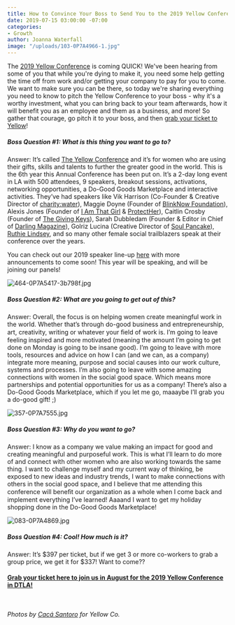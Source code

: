 ```yaml
---
title: How to Convince Your Boss to Send You to the 2019 Yellow Conference
date: 2019-07-15 03:00:00 -07:00
categories:
- Growth
author: Joanna Waterfall
image: "/uploads/103-0P7A4966-1.jpg"
---
```


The [2019 Yellow Conference](https://yellowco.co/conference/) is coming QUICK! We've been hearing from some of you that while you're dying to make it, you need some help getting the time off from work and/or getting your company to pay for you to come. We want to make sure you can be there, so today we're sharing everything you need to know to pitch the Yellow Conference to your boss - why it's a worthy investment, what you can bring back to your team afterwards, how it will benefit you as an employee and them as a business, and more!  So gather that courage, go pitch it to your boss, and then [grab your ticket to Yellow](https://yellowco.co/conference/)!

##### Boss Question #1: What is this thing you want to go to?

Answer: It’s called [The Yellow Conference](https://yellowco.co/conference/) and it’s for women who are using their gifts, skills and talents to further the greater good in the world. This is the 6th year this Annual Conference has been put on. It’s a 2-day long event in LA with 500 attendees, 9 speakers, breakout sessions, activations, networking opportunities, a Do-Good Goods Marketplace and interactive activities. They’ve had speakers like Vik Harrison (Co-Founder & Creative Director of [charity:water](https://www.charitywater.org/)), Maggie Doyne (Founder of [BlinkNow Foundation](https://blinknow.org/)), Alexis Jones (Founder of [I Am That Girl](http://www.iamthatgirl.org/) & [ProtectHer](https://protecther.com/)), Caitlin Crosby (Founder of [The Giving Keys](https://www.thegivingkeys.com/)), Sarah Dubbledam (Founder & Editor in Chief of [Darling Magazine](https://darlingmagazine.org/)), Golriz Lucina (Creative Director of [Soul Pancake](http://soulpancake.com/)), [Ruthie Lindsey](http://www.ruthielindsey.com/), and so many other female social trailblazers speak at their conference over the years.

You can check out our 2019 speaker line-up [here](https://yellowco.co/conference/) with more announcements to come soon! This year will be speaking, and will be joining our panels!

![464-0P7A5417-3b798f.jpg](/uploads/464-0P7A5417-3b798f.jpg)

##### Boss Question #2: What are you going to get out of this?

Answer: Overall, the focus is on helping women create meaningful work in the world. Whether that’s through do-good business and entrepreneurship, art, creativity, writing or whatever your ﬁeld of work is. I’m going to leave feeling inspired and more motivated (meaning the amount I’m going to get done on Monday is going to be insane good). I’m going to leave with more tools, resources and advice on how I can (and we can, as a company) integrate more meaning, purpose and social causes into our work culture, systems and processes. I’m also going to leave with some amazing connections with women in the social good space. Which means more partnerships and potential opportunities for us as a company! There’s also a Do-Good Goods Marketplace, which if you let me go, maaaybe I’ll grab you a do-good gift! ;)

![357-0P7A7555.jpg](/uploads/357-0P7A7555.jpg)

##### Boss Question #3: Why do you want to go?

Answer: I know as a company we value making an impact for good and creating meaningful and purposeful work. This is what I’ll learn to do more of and connect with other women who are also working towards the same thing. I want to challenge myself and my current way of thinking, be exposed to new ideas and industry trends, I want to make connections with others in the social good space, and I believe that me attending this conference will beneﬁt our organization as a whole when I come back and implement everything I’ve learned! Aaaand I want to get my holiday shopping done in the Do-Good Goods Marketplace!

![083-0P7A4869.jpg](/uploads/083-0P7A4869.jpg)

##### Boss Question #4: Cool! How much is it?

Answer: It’s $397 per ticket, but if we get 3 or more co-workers to grab a group price, we get it for $337! Want to come??

#### [Grab your ticket here to join us in August for the 2019 Yellow Conference in DTLA!](https://yellowco.co/conference/)

<br>

_Photos by [Cacá Santoro](http://cacasantoro.com/) for Yellow Co._
